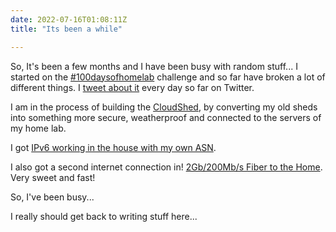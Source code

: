 ```yaml
---
date: 2022-07-16T01:08:11Z
title: "Its been a while"

---
```

So, It's been a few months and I have been busy with random stuff... I started on the [#100daysofhomelab](https://100daysofhomelab.com) challenge and so far have broken a lot of different things. I [tweet about it](https://twitter.com/tiernano) every day so far on Twitter. 

I am in the process of building the [CloudShed](https://cloudshed.net), by converting my old sheds into something more secure, weatherproof and connected to the servers of my home lab. 

I got [IPv6 working in the house with my own ASN](https://twitter.com/tiernano/status/1544045862304813058). 

I also got a second internet connection in! [2Gb/200Mb/s Fiber to the Home](https://twitter.com/tiernano/status/1537151411435233281). Very sweet and fast! 

So, I've been busy... 

I really should get back to writing stuff here... 